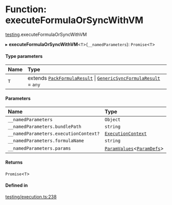 # Function: executeFormulaOrSyncWithVM

[testing](../modules/testing.md).executeFormulaOrSyncWithVM

▸ **executeFormulaOrSyncWithVM**<`T`\>(`__namedParameters`): `Promise`<`T`\>

#### Type parameters

| Name | Type |
| :------ | :------ |
| `T` | extends [`PackFormulaResult`](../types/core.PackFormulaResult.md) \| [`GenericSyncFormulaResult`](../types/core.GenericSyncFormulaResult.md) = `any` |

#### Parameters

| Name | Type |
| :------ | :------ |
| `__namedParameters` | `Object` |
| `__namedParameters.bundlePath` | `string` |
| `__namedParameters.executionContext?` | [`ExecutionContext`](../interfaces/core.ExecutionContext.md) |
| `__namedParameters.formulaName` | `string` |
| `__namedParameters.params` | [`ParamValues`](../types/core.ParamValues.md)<[`ParamDefs`](../types/core.ParamDefs.md)\> |

#### Returns

`Promise`<`T`\>

#### Defined in

[testing/execution.ts:238](https://github.com/coda/packs-sdk/blob/main/testing/execution.ts#L238)
